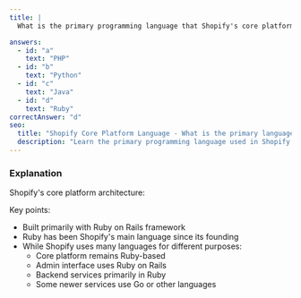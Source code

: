 ```yaml
---
title: |
  What is the primary programming language that Shopify's core platform is built with? 💎

answers:
  - id: "a"
    text: "PHP"
  - id: "b"
    text: "Python"
  - id: "c"
    text: "Java"
  - id: "d"
    text: "Ruby"
correctAnswer: "d"
seo:
  title: "Shopify Core Platform Language - What is the primary language?"
  description: "Learn the primary programming language used in Shopify's core platform."
---
```


### Explanation

Shopify's core platform architecture:

Key points:
- Built primarily with Ruby on Rails framework
- Ruby has been Shopify's main language since its founding
- While Shopify uses many languages for different purposes:
  - Core platform remains Ruby-based
  - Admin interface uses Ruby on Rails
  - Backend services primarily in Ruby
  - Some newer services use Go or other languages 